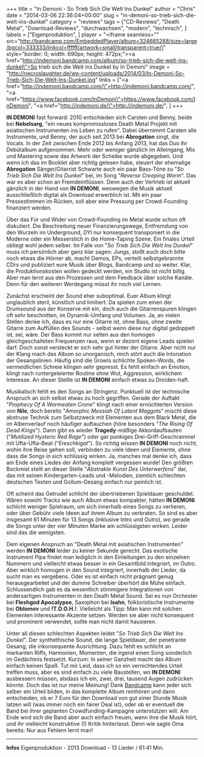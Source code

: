+++
title = "In Demoni - So Trieb Sich Die Welt Ins Dunkel"
author = "Chris"
date = "2014-03-06 22:36:04+00:00"
slug = "in-demoni-so-trieb-sich-die-welt-ins-dunkel"
category = "reviews"
tags = ["CD-Reviews", "Death Metal", "Download-Reviews", "durchwachsen", "modern", "technisch", ]
labels = ["Eigenproduktion", ]
player = "<iframe seamless=\"\" src=\"http://bandcamp.com/EmbeddedPlayer/album=324665268/size=large/bgcol=333333/linkcol=ffffff/artwork=small/transparent=true/\" style=\"border: 0; width: 690px; height: 472px;\"><a href=\"http://indemoni.bandcamp.com/album/so-trieb-sich-die-welt-ins-dunkel\">So trieb sich die Welt ins Dunkel by In Demoni</a></iframe>"
image = "http://necroslaughter.de/wp-content/uploads/2014/03/In-Demoni-So-Trieb-Sich-Die-Welt-Ins-Dunkel.jpg"
links = ["<a href=\"http://indemoni.bandcamp.com/\">http://indemoni.bandcamp.com/</a>", "<a href=\"https://www.facebook.com/InDemoni\">https://www.facebook.com/InDemoni</a>", "<a href=\"http://indemoni.de/\">http://indemoni.de/</a>", ]
+++

**IN DEMONI** fast forward: 2010 entschieden sich Carsten und Benny, beide bei **Nebelsarg**, "ein neues kompromissloses Death Metal Projekt mit asiatischen Instrumenten ins Leben zu rufen". Dabei übernimmt Carsten alle Instrumente, und Benny, der auch seit 2013 bei **Abrogation** singt, die Vocals. In der Zeit zwischen Ende 2012 bis Anfang 2013, hat das Duo ihr Debütalbum aufgenommen. Mehr oder weniger gänzlich im Alleingang, Mix und Mastering sowie das Artwork der Scheibe wurde abgegeben. Und wenn ich das im Booklet aber richtig gelesen habe, steuert der ehemalige **Abrogation** Sänger/Gitarrist Schwarte auch ein paar Bass-Töne zu "_So Trieb Sich Die Welt Ins Dunkel_" bei, im Song "_Reverse Creeping Worm_". Das war es aber schon an Fremdeinflüssen. Denn auch der Vertrieb ist aktuell gänzlich in der Hand von **IN DEMONI**, weswegen die Musik aktuell ausschließlich digital als Download erwerblich ist. Mit ein paar Pressestimmen im Rücken, soll aber eine Pressung per Crowd-Founding finanziert werden.

Über das Für und Wider von Crowd-Founding im Metal wurde schon oft diskutiert. Die Beschreitung neuer Finanzierungswege, Entfremdung von den Wurzeln im Underground, DYI nur konsequent transponiert in die Moderne oder ein Messerstich in die Home-Taping Szene. Ein finales Urteil obliegt wohl jedem selber. Im Falle von "_So Trieb Sich Die Welt Ins Dunkel_" muss ich persönlich aber ganz klar sagen: Jungs, stoßt euch doch bitte noch etwas die Hörner ab, macht Demos, EPs, verteilt selbstgebrannte CDrs und publiziert eure Musik über Blogs, Bandcamp und so weiter. Klar, die Produktionskosten wollen gedeckt werden, ein Studio ist nicht billig. Aber man lernt aus den Prozessen und dem Feedback über solche Kanäle. Denn für den weiteren Werdegang müsst ihr noch viel Lernen.

Zunächst erscheint der Sound eher suboptimal. Euer Album klingt unglaublich steril, künstlich und limitiert. Da spielen zum einen der Drumsound aus der Konserve mit ein, doch auch die Gitarrenspuren klingen oft sehr beschnitten, im Dynamik-Umfang und Volumen. Ja, an vielen Stellen denke ich, dass es nur eine Gitarre ist, ohne Bass, ohne zweite Gitarre zum Auffüllen des Sounds - selbst wenn diese nur digital gedoppelt ist, sei, wäre. Der Bass kommt nur selten aus den homogen gleichgeschalteten Frequenzen raus, wenn er dezent eigene Leads spielen darf. Doch sonst versteckt er sich sehr gut hinter der Gitarre. Aber nicht nur der Klang mach das Album so unorganisch, mich stört auch die Intonation der Gesangslinien. Häufig sind die Growls schlichte Spoken-Words, die vermeidlichen Schreie klingen sehr gepresst. Es fehlt einfach an Emotion, klingt nach runtergeleierter Routine ohne Wut, Aggression, wirklichem Interesse. An dieser Stellle ist **IN DEMONI** einfach etwas zu Droiden-haft.

Musikalisch fehlt es den Songs an Stringenz. Punktuell ist der technische Anspruch an sich selbst etwas zu hoch gegriffen. Gerade der Auftakt "_Prophecy Of A Wormeaten Crone_" klingt nach einer ernüchterten Version von **Nile**, doch bereits "_Amorphic Messiah Of Latent Maggots_" mischt diese abstruse Technik zum Selbstzweck mit Elementen aus dem Black Metal, die im Albenverlauf noch häufiger auftauchen (höre besonders "_The Rising Of Dead Kings_"). Dann gibt es wieder **Tragedy**-mäßige Akkordaufbauten ("_Mutilized Hysteric Red Rage_") oder gar punkiges Drei-Griff-Geschrammel mit Ufta-Ufta-Beat ("_Ereschkigal_"). So richtig wissen **IN DEMONI** noch nicht, wohin ihre Reise gehen soll, verbinden zu viele Ideen und Elemente, ohne dass die Songs in sich schlüssig wirken. Ja, manches mal denke ich, dass am Ende eines Liedes der Anfang komplett vergessen wurde!
Den größten Bockmist stellt an dieser Stelle "_Abstrakte Kunst Des Unterwerfens_" dar, das mit seinen Kindergarten-Leads und -Melodien, ziemlich schlechten deutschen Texten und Gollum-Gesang einfach nur peinlich ist.

Oft scheint das Getrudel schlicht der übertriebenen Spieldauer geschuldet. Wären sowohl Tracks wie auch Album etwas kompakter, hätten **IN DEMONI** schlicht weniger Spielraum, um sich innerhalb eines Songs zu verlieren, oder über Gebühr viele Ideen auf ihrem Album zu verbraten. So sind es aber insgesamt 61 Minuten für 13 Songs (inklusive Intro und Outro), wo gerade die Songs unter der vier Minuten Marke am schlüssigsten wirken. Leider sind das die wenigsten.

Dem eigenen Anspruch an "Death Metal mit asiatischen Instrumenten" werden **IN DEMONI** leider zu keiner Sekunde gerecht. Das exotische Instrument Pipa findet man lediglich in den Einleitungen zu den einzelnen Nummern und vielleicht etwas besser in ein Gesamtbild integriert, im Outro. Aber wirklich homogen in den Sound integriert, innerhalb der Lieder, da sucht man es vergebens. Oder es ist einfach nicht prägnant genug herausgearbeitet und der dumme Schreiber überhört die Mühe einfach. Schlussendlich gab es da wesentlich stimmigere Integrationen von andersartigen Instrumenten in den Death Metal Sound. Sei es nun Orchester bei **Fleshgod Apocalypse**, Saxophon bei **Isahn**, folkloristische Instrumente bei **Oblomov** und **!T.O.O.H.!**. Vielleicht als Tipp: Man kann mit solchen Elementen interessante Akzente setzen. Werden sie aber nicht konsequent und prominent verwendet, sollte man nicht damit hausieren.

Unter all diesen schlechten Aspekten leidet "_So Trieb Sich Die Welt Ins Dunkel_". Der synthethische Sound, die lange Spieldauer, der penetrante Gesang, die inkonsequente Ausrichtung. Dazu fehlt es schlicht an markanten Riffs, Harmonien, Momenten, die irgend einen Song sonderlich im Gedächtnis festsetzt. Kurzum: In seiner Ganzheit macht das Album einfach keinen Spaß. Tut mir Leid, dass ich so ein vernichtendes Urteil treffen muss, aber es sind einfach zu viele Baustellen, wo **IN DEMONI** ausbessern müssen, alsdass ich ein, zwei, drei, tausend Augen zudrücken könnte. Doch das ist nur meine Meinung! Dank <a href="http://indemoni.bandcamp.com/">Bandcamp</a> kann jeder sich selber ein Urteil bilden, in das komplette Album reinhören und dann entscheiden, ob er 7 Euro für den Download von gut einer Stunde Musik latzen will (was immer noch ein fairer Deal ist), oder ob er eventuell die Band bei ihrer geplanten Crowdfunding-Kampagne unterstützen will. Am Ende wird sich die Band aber auch einfach freuen, wenn ihre die Musik hört, und ihr vielleicht konstruktive (!) Kritik hinterlasst. Denn wie sagte  Oma bereits: Nur aus Fehlern lernt man!





---
**Infos**
Eigenproduktion - 2013
Download - 13 Lieder / 61:41 Min.
